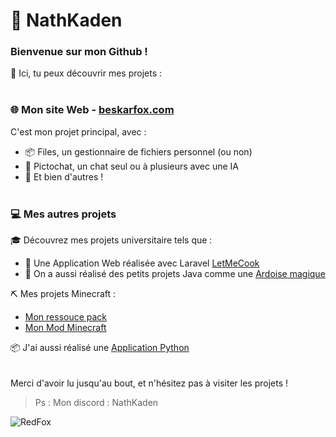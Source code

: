 # 🦊 NathKaden
### Bienvenue sur mon Github !
🌱 Ici, tu peux découvrir mes projets :
</br></br>
### 🌐 Mon site Web - [beskarfox.com](https://beskarfox.com)
C'est mon projet principal, avec : 
- 📦 Files, un gestionnaire de fichiers personnel (ou non)
- 💬 Pictochat, un chat seul ou à plusieurs avec une IA
- 🍃 Et bien d'autres !
</br></br>
### 💻 Mes autres projets
🎓 Découvrez mes projets universitaire tels que :
- 🔪 Une Application Web réalisée avec Laravel [LetMeCook](https://letmecook.beskarfox.com/)
- 🍵 On a aussi réalisé des petits projets Java comme une [Ardoise magique](https://github.com/Alexandre-Meunier/Ardoise-magique-Java)

⛏️ Mes projets Minecraft :
  - [Mon ressouce pack](https://github.com/NathKaden/KadExtras/releases)
  - [Mon Mod Minecraft](https://docs.google.com/document/d/11jHUtU8JL0FPB0FLZ-KX1cy0t7EHaSThSixlCdjYdjg/edit?usp=sharing)

📦 J'ai aussi réalisé une [Application Python](https://github.com/NathKaden/AppsList)
</br></br></br>
Merci d'avoir lu jusqu'au bout, et n'hésitez pas à visiter les projets !
>Ps : Mon discord : NathKaden


![RedFox](https://media.discordapp.net/stickers/943880203090931712.png?size=96)


<!--
**NathKaden/NathKaden** is a ✨ _special_ ✨ repository because its `README.md` (this file) appears on your GitHub profile.

Here are some ideas to get you started:

- 🔭 I’m currently working on ...
- 🌱 I’m currently learning ...
- 👯 I’m looking to collaborate on ...
- 🤔 I’m looking for help with ...
- 💬 Ask me about ...
- 📫 How to reach me: ...
- 😄 Pronouns: ...
- ⚡ Fun fact: ...
-->
